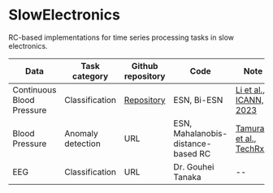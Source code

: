 # SlowElectronics

RC-based implementations for time series processing tasks in slow electronics.

| Data  | Task category | Github repository | Code | Note | 
| ------------- | ------------- | ------------- | ------------ | ----------- | 
| Continuous Blood Pressure | Classification | [Repository](https://github.com/Ziqiang-IRCN/ESN-Continuous-blood-pressure-data.git) | ESN, Bi-ESN | [Li et al., ICANN, 2023](https://link.springer.com/chapter/10.1007/978-3-031-44216-2_2) | 
| Blood Pressure  | Anomaly detection | URL | ESN, Mahalanobis-distance-based RC | [Tamura et al., TechRxiv](https://www.techrxiv.org/articles/preprint/Mahalanobis_Distance_of_Reservoir_States_for_Online_Time-Series_Anomaly_Detection/22678774) | 
| EEG | Classification | URL | Dr. Gouhei Tanaka  | -- |
